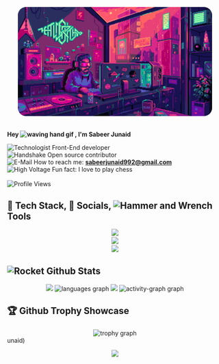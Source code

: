 <div align="center">
		<img src="background.gif" alt="banner-img" height="50%" width="90%" style="border-radius: 10;" />

</div>
<br/>


<p><strong>Hey <img src="https://user-images.githubusercontent.com/72663882/171687151-bb31c996-c9d2-49c8-b593-734946893b23.gif" alt="waving hand gif" aria-hidden="true" width="25" />
, I'm Sabeer Junaid</strong></p>


<img src="https://raw.githubusercontent.com/Tarikul-Islam-Anik/Animated-Fluent-Emojis/master/Emojis/People/Technologist.png" alt="Technologist" width="25" height="25" /> Front-End developer<br>
<img src="https://raw.githubusercontent.com/Tarikul-Islam-Anik/Animated-Fluent-Emojis/master/Emojis/Hand%20gestures/Handshake.png" alt="Handshake" width="25" height="25"/>
Open source contributor<br>
<img src="https://raw.githubusercontent.com/Tarikul-Islam-Anik/Animated-Fluent-Emojis/master/Emojis/Objects/E-Mail.png" alt="E-Mail" width="25" height="25" /> How to reach me: **sabeerjunaid992@gmail.com** <br>
<img src="https://raw.githubusercontent.com/Tarikul-Islam-Anik/Animated-Fluent-Emojis/master/Emojis/Travel%20and%20places/High%20Voltage.png" alt="High Voltage" width="25" height="25" /> Fun fact: I love to play chess<br>
<br>
<img src="https://komarev.com/ghpvc/?username=Sabeer-Junaid&style=plastic&color=ffffff&label=Profile+Views&color=%23000000" alt="Profile Views">


<h2> 🥞 Tech Stack, 🎏 Socials, <img src="https://raw.githubusercontent.com/Tarikul-Islam-Anik/Animated-Fluent-Emojis/master/Emojis/Objects/Hammer%20and%20Wrench.png" alt="Hammer and Wrench" width="30" height="30" /> Tools</h2>
<p align="center">
	
 <a href="">
    <img src="https://skillicons.dev/icons?i=html,css,bootstrap,javascript,tailwindcss,mysql" /><br>
  </a>
  
<a href="sabeerjuniad.github.io/LinkNest">
    <img src="https://skillicons.dev/icons?i=linkedin,instagram,gmail,twitter,codepen,devto" /><br>
  </a>

  <a href="">
    <img src="https://skillicons.dev/icons?i=vscode,github,visualstudio,sublime,replit,netlify" /><br>
  </a>
  
  </p>

<h2> <img src="https://raw.githubusercontent.com/Tarikul-Islam-Anik/Animated-Fluent-Emojis/master/Emojis/Travel%20and%20places/Rocket.png" alt="Rocket" width="30" height="30" /> Github Stats</h2>
<div align="center">
  <img src="https://github-readme-stats.vercel.app/api?username=sabeer-junaid&theme=algolia&show_icons=true&hide_border=false&count_private=true" height="150"/>		 
  <img src="https://github-readme-stats.vercel.app/api/top-langs?username=sabeer-junaid&locale=en&hide_title=false&layout=compact&card_width=320&langs_count=10&theme=algolia&hide_border=false&order=2" height="150" alt="languages graph"  />
  <img src="https://github-readme-streak-stats.herokuapp.com/?user=sabeer-junaid&theme=algolia&hide_border=false" height="150"/>
  <img src="https://github-readme-activity-graph.vercel.app/graph?username=sabeer-junaid&radius=16&theme=elegant&area=true&order=5&title_color=00AEFF&color=00AEFF&bg_color=050F2C&line=F1E05A&custom_title=Activity&hide_border=false" height="150" alt="activity-graph graph"  />
</div>

<h2> 🏆 Github Trophy Showcase</h2>

###
<div align="center">
  <img src="https://github-profile-trophy.vercel.app?username=sabeer-junaid&theme=dark_lover&column=-1&row=1&margin-w=8&margin-h=8&no-bg=true&no-frame=false&order=4" height="150" alt="trophy graph" />
</div>unaid)


<p align="center">
     <img src="https://capsule-render.vercel.app/api?type=waving&color=gradient&height=100&section=footer"/>
</p>
